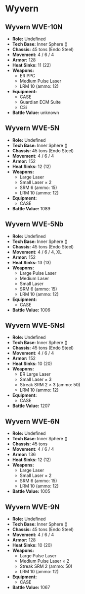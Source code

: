 # Wyvern
## Wyvern WVE-10N
- **Role:** Undefined
- **Tech Base:** Inner Sphere ()
- **Chassis:** 45 tons (Endo Steel)
- **Movement:** 4 / 6 / 4
- **Armor:** 128
- **Heat Sinks:** 11 (22)
- **Weapons:**
  - ER PPC
  - Medium Pulse Laser
  - LRM 10 (ammo: 12)
- **Equipment:**
  - CASE
  - Guardian ECM Suite
  - C3i
- **Battle Value:** unknown

## Wyvern WVE-5N
- **Role:** Undefined
- **Tech Base:** Inner Sphere ()
- **Chassis:** 45 tons (Endo Steel)
- **Movement:** 4 / 6 / 4
- **Armor:** 152
- **Heat Sinks:** 12 (12)
- **Weapons:**
  - Large Laser
  - Small Laser × 2
  - SRM 6 (ammo: 15)
  - LRM 10 (ammo: 12)
- **Equipment:**
  - CASE
- **Battle Value:** 1089

## Wyvern WVE-5Nb
- **Role:** Undefined
- **Tech Base:** Inner Sphere ()
- **Chassis:** 45 tons (Endo Steel)
- **Movement:** 4 / 6 / 4, XL
- **Armor:** 152
- **Heat Sinks:** 13 (13)
- **Weapons:**
  - Large Pulse Laser
  - Medium Laser
  - Small Laser
  - SRM 6 (ammo: 15)
  - LRM 10 (ammo: 12)
- **Equipment:**
  - CASE
- **Battle Value:** 1006

## Wyvern WVE-5Nsl
- **Role:** Undefined
- **Tech Base:** Inner Sphere ()
- **Chassis:** 45 tons (Endo Steel)
- **Movement:** 4 / 6 / 4
- **Armor:** 152
- **Heat Sinks:** 10 (20)
- **Weapons:**
  - ER Large Laser
  - Small Laser × 3
  - Streak SRM 2 × 3 (ammo: 50)
  - LRM 10 (ammo: 12)
- **Equipment:**
  - CASE
- **Battle Value:** 1207

## Wyvern WVE-6N
- **Role:** Undefined
- **Tech Base:** Inner Sphere ()
- **Chassis:** 45 tons
- **Movement:** 4 / 6 / 4
- **Armor:** 136
- **Heat Sinks:** 12 (12)
- **Weapons:**
  - Large Laser
  - Small Laser × 2
  - SRM 6 (ammo: 15)
  - LRM 10 (ammo: 12)
- **Battle Value:** 1005

## Wyvern WVE-9N
- **Role:** Undefined
- **Tech Base:** Inner Sphere ()
- **Chassis:** 45 tons (Endo Steel)
- **Movement:** 4 / 6 / 4
- **Armor:** 128
- **Heat Sinks:** 10 (20)
- **Weapons:**
  - Large Pulse Laser
  - Medium Pulse Laser × 2
  - Streak SRM 2 (ammo: 50)
  - LRM 10 (ammo: 12)
- **Equipment:**
  - CASE
- **Battle Value:** 1067

